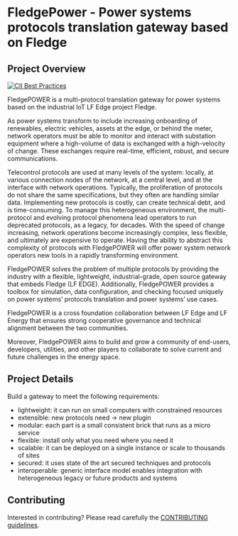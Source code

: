 # FledgePower - Power systems protocols translation gateway based on Fledge

## Project Overview

[![CII Best Practices](https://bestpractices.coreinfrastructure.org/projects/5969/badge)](https://bestpractices.coreinfrastructure.org/projects/5969)

FledgePOWER is a multi-protocol translation gateway for power systems based on the industrial IoT LF Edge project Fledge.

As power systems transform to include increasing onboarding of renewables, electric vehicles, assets at the edge, or behind the meter, network operators must be able to monitor and interact with substation equipment where a high-volume of data is exchanged with a high-velocity of change. These exchanges require real-time, efficient, robust, and secure communications.

Telecontrol protocols are used at many levels of the system: locally, at various connection nodes of the network, at a central level, and at the interface with network operations. Typically, the proliferation of protocols do not share the same specifications, but they often are handling similar data. Implementing new protocols is costly, can create technical debt, and is time-consuming. To manage this heterogeneous environment, the multi-protocol and evolving protocol phenomena lead operators to run deprecated protocols, as a legacy, for decades. With the speed of change increasing, network operations become increasingly complex, less flexible, and ultimately are expensive to operate. Having the ability to abstract this complexity of protocols with FledgePOWER will offer power system network operators new tools in a rapidly transforming environment.

FledgePOWER solves the problem of multiple protocols by providing the industry with a flexible, lightweight, industrial-grade, open source gateway that embeds Fledge (LF EDGE). Additionally, FledgePOWER provides a toolbox for simulation, data configuration, and checking focused uniquely on power systems’ protocols translation and power systems’ use cases. 

FledgePOWER is a cross foundation collaboration between LF Edge and LF Energy that ensures strong cooperative governance and technical alignment between the two communities.

Moreover, FledgePOWER aims to build and grow a community of end-users, developers, utilities, and other players to collaborate to solve current and future challenges in the energy space.


## Project Details

Build a gateway to meet the following requirements:

- lightweight: it can run on small computers with constrained resources
- extensible: new protocols need → new plugin
- modular: each part is a small consistent brick that runs as a micro service
- flexible: install only what you need where you need it
- scalable: it can be deployed on a single instance or scale to thousands of sites
- secured: it uses state of the art secured techniques and protocols
- interoperable: generic interface model enables integration with heterogeneous legacy or future products and systems

## Contributing

Interested in contributing? Please read carefully the [CONTRIBUTING guidelines](/CONTRIBUTING.md).

